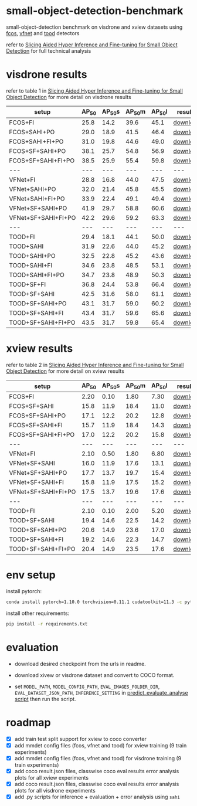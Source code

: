 # small-object-detection-benchmark

small-object-detection benchmark on visdrone and xview datasets using [fcos](https://arxiv.org/abs/1904.01355), [vfnet](https://arxiv.org/abs/1810.05943) and [tood](https://arxiv.org/abs/2108.07755) detectors

refer to [Slicing Aided Hyper Inference and Fine-tuning for Small Object Detection](https://arxiv.org/abs/2202.06934) for full technical analysis

# visdrone results

refer to table 1 in [Slicing Aided Hyper Inference and Fine-tuning for Small Object Detection](https://arxiv.org/abs/2202.06934) for more detail on visdrone results

[fcos_fi_visdrone_results_url]: https://github.com/fcakyon/sahi-benchmark/releases/download/v0.0.1/fcos_fi_visdrone_results.zip
[fcos_sahi_po_visdrone_results_url]: https://github.com/fcakyon/sahi-benchmark/releases/download/v0.0.1/fcos_sahi_po_visdrone_results.zip
[fcos_sahi_fi_po_visdrone_results_url]: https://github.com/fcakyon/sahi-benchmark/releases/download/v0.0.1/fcos_sahi_fi_po_visdrone_results.zip
[fcos_sf_sahi_po_visdrone_results_url]: https://github.com/fcakyon/sahi-benchmark/releases/download/v0.0.1/fcos_sf_sahi_po_visdrone_results.zip
[fcos_sf_sahi_fi_po_visdrone_results_url]: https://github.com/fcakyon/sahi-benchmark/releases/download/v0.0.1/fcos_sf_sahi_fi_po_visdrone_results.zip

[vfnet_fi_visdrone_results_url]: https://github.com/fcakyon/sahi-benchmark/releases/download/v0.0.1/vfnet_fi_visdrone_results.zip
[vfnet_sahi_po_visdrone_results_url]: https://github.com/fcakyon/sahi-benchmark/releases/download/v0.0.1/vfnet_sahi_po_visdrone_results.zip
[vfnet_sahi_fi_po_visdrone_results_url]: https://github.com/fcakyon/sahi-benchmark/releases/download/v0.0.1/vfnet_sahi_fi_po_visdrone_results.zip
[vfnet_sf_sahi_po_visdrone_results_url]: https://github.com/fcakyon/sahi-benchmark/releases/download/v0.0.1/vfnet_sf_sahi_po_visdrone_results.zip
[vfnet_sf_sahi_fi_po_visdrone_results_url]: https://github.com/fcakyon/sahi-benchmark/releases/download/v0.0.1/vfnet_sf_sahi_fi_po_visdrone_results.zip

[tood_fi_visdrone_results_url]: https://github.com/fcakyon/sahi-benchmark/releases/download/v0.0.1/tood_fi_visdrone_results.zip
[tood_sahi_visdrone_results_url]: https://github.com/fcakyon/sahi-benchmark/releases/download/v0.0.1/tood_sahi_visdrone_results.zip
[tood_sahi_po_visdrone_results_url]: https://github.com/fcakyon/sahi-benchmark/releases/download/v0.0.1/tood_sahi_po_visdrone_results.zip
[tood_sahi_fi_visdrone_results_url]: https://github.com/fcakyon/sahi-benchmark/releases/download/v0.0.1/tood_sahi_fi_visdrone_results.zip
[tood_sahi_fi_po_visdrone_results_url]: https://github.com/fcakyon/sahi-benchmark/releases/download/v0.0.1/tood_sahi_fi_po_visdrone_results.zip

[tood_sf_fi_visdrone_results_url]: https://github.com/fcakyon/sahi-benchmark/releases/download/v0.0.1/tood_sf_fi_visdrone_results.zip
[tood_sf_sahi_visdrone_results_url]: https://github.com/fcakyon/sahi-benchmark/releases/download/v0.0.1/tood_sf_sahi_visdrone_results.zip
[tood_sf_sahi_po_visdrone_results_url]: https://github.com/fcakyon/sahi-benchmark/releases/download/v0.0.1/tood_sf_sahi_po_visdrone_results.zip
[tood_sf_sahi_fi_visdrone_results_url]: https://github.com/fcakyon/sahi-benchmark/releases/download/v0.0.1/tood_sf_sahi_fi_visdrone_results.zip
[tood_sf_sahi_fi_po_visdrone_results_url]: https://github.com/fcakyon/sahi-benchmark/releases/download/v0.0.1/tood_sf_sahi_fi_po_visdrone_results.zip

[tood_sf_visdrone_checkpoint_url]: https://github.com/fcakyon/sahi-benchmark/releases/download/v0.0.2/tood_sf_visdrone.pth

[my_twitter_url]: https://twitter.com/fcakyon

|setup |AP<sub>50</sub> |AP<sub>50</sub>s |AP<sub>50</sub>m |AP<sub>50</sub>l | results | checkpoints |
|--- |--- |--- |--- |--- |--- |--- |
|FCOS+FI |25.8 |14.2 |39.6 |45.1 | [download][fcos_fi_visdrone_results_url] | [request][my_twitter_url] |
|FCOS+SAHI+PO |29.0 |18.9 |41.5 |46.4 | [download][fcos_sahi_po_visdrone_results_url] | [request][my_twitter_url] |
|FCOS+SAHI+FI+PO |31.0 |19.8 |44.6 |49.0 | [download][fcos_sahi_fi_po_visdrone_results_url] | [request][my_twitter_url] |
|FCOS+SF+SAHI+PO |38.1 |25.7 |54.8 |56.9 | [download][fcos_sf_sahi_po_visdrone_results_url] | [request][my_twitter_url] |
|FCOS+SF+SAHI+FI+PO |38.5 |25.9 |55.4 |59.8 | [download][fcos_sf_sahi_fi_po_visdrone_results_url] | [request][my_twitter_url] |
|--- |--- |--- |--- |--- |--- |--- |
|VFNet+FI |28.8 |16.8 |44.0 |47.5 | [download][vfnet_fi_visdrone_results_url] | [request][my_twitter_url] |
|VFNet+SAHI+PO |32.0 |21.4 |45.8 |45.5 | [download][vfnet_sahi_po_visdrone_results_url] | [request][my_twitter_url] |
|VFNet+SAHI+FI+PO |33.9 |22.4 |49.1 |49.4 | [download][vfnet_sahi_fi_po_visdrone_results_url] | [request][my_twitter_url] |
|VFNet+SF+SAHI+PO |41.9 |29.7 |58.8 |60.6 | [download][vfnet_sf_sahi_po_visdrone_results_url] | [request][my_twitter_url] |
|VFNet+SF+SAHI+FI+PO |42.2 |29.6 |59.2 |63.3 | [download][vfnet_sf_sahi_fi_po_visdrone_results_url] | [request][my_twitter_url] |
|--- |--- |--- |--- |--- |--- |--- |
|TOOD+FI |29.4 |18.1 |44.1 |50.0 | [download][tood_fi_visdrone_results_url] | [request][my_twitter_url] |
|TOOD+SAHI |31.9 |22.6 |44.0 |45.2 | [download][tood_sahi_visdrone_results_url] | [request][my_twitter_url] |
|TOOD+SAHI+PO |32.5 |22.8 |45.2 |43.6 | [download][tood_sahi_po_visdrone_results_url] | [request][my_twitter_url] |
|TOOD+SAHI+FI |34.6 |23.8 |48.5 |53.1 | [download][tood_sahi_fi_visdrone_results_url] | [request][my_twitter_url] |
|TOOD+SAHI+FI+PO |34.7 |23.8 |48.9 |50.3| [download][tood_sahi_fi_po_visdrone_results_url] | [request][my_twitter_url] |
|TOOD+SF+FI |36.8 |24.4 |53.8 |66.4 | [download][tood_sf_fi_visdrone_results_url] | [download][tood_sf_visdrone_checkpoint_url] |
|TOOD+SF+SAHI |42.5 |31.6 |58.0 |61.1 | [download][tood_sf_sahi_visdrone_results_url] | [download][tood_sf_visdrone_checkpoint_url] |
|TOOD+SF+SAHI+PO |43.1 |31.7 |59.0 |60.2 | [download][tood_sf_sahi_po_visdrone_results_url] | [download][tood_sf_visdrone_checkpoint_url] |
|TOOD+SF+SAHI+FI |43.4 |31.7 |59.6 |65.6 | [download][tood_sf_sahi_fi_visdrone_results_url] | [download][tood_sf_visdrone_checkpoint_url] |
|TOOD+SF+SAHI+FI+PO |43.5 |31.7 |59.8 |65.4 | [download][tood_sf_sahi_fi_po_visdrone_results_url] | [download][tood_sf_visdrone_checkpoint_url] |

# xview results

refer to table 2 in [Slicing Aided Hyper Inference and Fine-tuning for Small Object Detection](https://arxiv.org/abs/2202.06934) for more detail on xview results

[fcos_fi_xview_results_url]: https://github.com/fcakyon/sahi-benchmark/releases/download/v0.0.1/fcos_fi_xview_results.zip
[fcos_sf_sahi_xview_results_url]: https://github.com/fcakyon/sahi-benchmark/releases/download/v0.0.1/fcos_sf_sahi_xview_results.zip
[fcos_sf_sahi_fi_xview_results_url]: https://github.com/fcakyon/sahi-benchmark/releases/download/v0.0.1/fcos_sf_sahi_fi_xview_results.zip
[fcos_sf_sahi_fi_po_xview_results_url]: https://github.com/fcakyon/sahi-benchmark/releases/download/v0.0.1/fcos_sf_sahi_fi_op_xview_results.zip
[fcos_sf_sahi_po_xview_results_url]: https://github.com/fcakyon/sahi-benchmark/releases/download/v0.0.1/fcos_sf_sahi_op_xview_results.zip

[vfnet_fi_xview_results_url]: https://github.com/fcakyon/sahi-benchmark/releases/download/v0.0.1/vfnet_fi_xview_results.zip
[vfnet_sf_sahi_xview_results_url]: https://github.com/fcakyon/sahi-benchmark/releases/download/v0.0.1/vfnet_sf_sahi_xview_results.zip
[vfnet_sf_sahi_fi_xview_results_url]: https://github.com/fcakyon/sahi-benchmark/releases/download/v0.0.1/vfnet_sf_sahi_fi_xview_results.zip
[vfnet_sf_sahi_fi_po_xview_results_url]: https://github.com/fcakyon/sahi-benchmark/releases/download/v0.0.1/vfnet_sf_sahi_fi_op_xview_results.zip
[vfnet_sf_sahi_po_xview_results_url]: https://github.com/fcakyon/sahi-benchmark/releases/download/v0.0.1/vfnet_sf_sahi_op_xview_results.zip

[tood_fi_xview_results_url]: https://github.com/fcakyon/sahi-benchmark/releases/download/v0.0.1/tood_fi_xview_results.zip
[tood_sf_sahi_xview_results_url]: https://github.com/fcakyon/sahi-benchmark/releases/download/v0.0.1/tood_sf_sahi_xview_results.zip
[tood_sf_sahi_fi_xview_results_url]: https://github.com/fcakyon/sahi-benchmark/releases/download/v0.0.1/tood_sf_sahi_fi_xview_results.zip
[tood_sf_sahi_fi_po_xview_results_url]: https://github.com/fcakyon/sahi-benchmark/releases/download/v0.0.1/tood_sf_sahi_fi_op_xview_results.zip
[tood_sf_sahi_po_xview_results_url]: https://github.com/fcakyon/sahi-benchmark/releases/download/v0.0.1/tood_sf_sahi_op_xview_results.zip

[tood_sf_xview_checkpoint_url]: https://github.com/fcakyon/sahi-benchmark/releases/download/v0.0.2/tood_sf_xview.pth

|setup |AP<sub>50</sub> |AP<sub>50</sub>s |AP<sub>50</sub>m |AP<sub>50</sub>l | results | checkpoints |
|--- |--- |--- |--- |--- |--- |--- |
|FCOS+FI |2.20 |0.10 |1.80 |7.30 | [download][fcos_fi_xview_results_url] | [request][my_twitter_url] |
|FCOS+SF+SAHI |15.8 |11.9 |18.4 |11.0 | [download][fcos_sf_sahi_xview_results_url] | [request][my_twitter_url] |
|FCOS+SF+SAHI+PO |17.1 |12.2 |20.2 |12.8 | [download][fcos_sf_sahi_po_xview_results_url] | [request][my_twitter_url] |
|FCOS+SF+SAHI+FI |15.7 |11.9 |18.4 |14.3 | [download][fcos_sf_sahi_fi_xview_results_url] | [request][my_twitter_url] |
|FCOS+SF+SAHI+FI+PO |17.0 |12.2 |20.2 |15.8 | [download][fcos_sf_sahi_fi_po_xview_results_url] | [request][my_twitter_url] |
|--- |--- |--- |--- |--- |--- |--- |
|VFNet+FI |2.10 |0.50 |1.80 |6.80 | [download][vfnet_fi_xview_results_url] | [request][my_twitter_url] |
|VFNet+SF+SAHI | 16.0 |11.9 |17.6 |13.1 | [download][vfnet_sf_sahi_xview_results_url] | [request][my_twitter_url] |
|VFNet+SF+SAHI+PO |17.7| 13.7 |19.7 |15.4 | [download][vfnet_sf_sahi_po_xview_results_url] | [request][my_twitter_url] |
|VFNet+SF+SAHI+FI |15.8 |11.9 |17.5 |15.2 | [download][vfnet_sf_sahi_fi_xview_results_url] | [request][my_twitter_url] |
|VFNet+SF+SAHI+FI+PO |17.5 |13.7 |19.6 |17.6 | [download][vfnet_sf_sahi_fi_po_xview_results_url] | [request][my_twitter_url] |
|--- |--- |--- |--- |--- |--- |--- |
|TOOD+FI |2.10 |0.10 |2.00 |5.20 | [download][tood_fi_xview_results_url] | [request][my_twitter_url] |
|TOOD+SF+SAHI |19.4 |14.6 |22.5 |14.2 | [download][tood_sf_sahi_xview_results_url] | [download][tood_sf_xview_checkpoint_url] |
|TOOD+SF+SAHI+PO |20.6 |14.9 |23.6 |17.0 | [download][tood_sf_sahi_po_xview_results_url] | [download][tood_sf_xview_checkpoint_url] |
|TOOD+SF+SAHI+FI |19.2 |14.6 |22.3 |14.7 | [download][tood_sf_sahi_fi_xview_results_url] | [download][tood_sf_xview_checkpoint_url] |
|TOOD+SF+SAHI+FI+PO |20.4 |14.9 |23.5 |17.6 | [download][tood_sf_sahi_fi_po_xview_results_url] | [download][tood_sf_xview_checkpoint_url] |

# env setup

install pytorch:

```bash
conda install pytorch=1.10.0 torchvision=0.11.1 cudatoolkit=11.3 -c pytorch
```

install other requirements:

```bash
pip install -r requirements.txt
```

# evaluation

- download desired checkpoint from the urls in readme.

- download xivew or visdrone dataset and convert to COCO format.

- set `MODEL_PATH`, `MODEL_CONFIG_PATH`, `EVAL_IMAGES_FOLDER_DIR`, `EVAL_DATASET_JSON_PATH`, `INFERENCE_SETTING` in [predict_evaluate_analyse script](eval_tools/predict_evaluate_analyse.py) then run the script.

# roadmap

- [x] add train test split support for xview to coco converter
- [x] add mmdet config files (fcos, vfnet and tood) for xview training (9 train experiments)
- [x] add mmdet config files (fcos, vfnet and tood) for visdrone training (9 train experiments)
- [x] add coco result.json files, classwise coco eval results error analysis plots for all xview experiments
- [x] add coco result.json files, classwise coco eval results error analysis plots for all visdrone experiments
- [X] add .py scripts for inference + evaluation + error analysis using `sahi`
